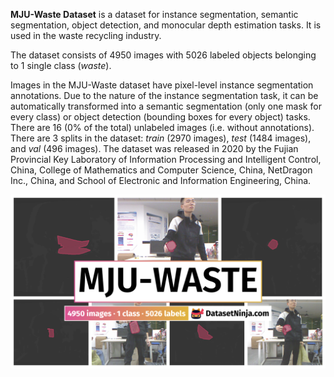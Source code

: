**MJU-Waste Dataset** is a dataset for instance segmentation, semantic segmentation, object detection, and monocular depth estimation tasks. It is used in the waste recycling industry. 

The dataset consists of 4950 images with 5026 labeled objects belonging to 1 single class (*waste*).

Images in the MJU-Waste dataset have pixel-level instance segmentation annotations. Due to the nature of the instance segmentation task, it can be automatically transformed into a semantic segmentation (only one mask for every class) or object detection (bounding boxes for every object) tasks. There are 16 (0% of the total) unlabeled images (i.e. without annotations). There are 3 splits in the dataset: *train* (2970 images), *test* (1484 images), and *val* (496 images). The dataset was released in 2020 by the Fujian Provincial Key Laboratory of Information Processing and Intelligent Control, China, College of Mathematics and Computer Science, China, NetDragon Inc., China, and School of Electronic and Information Engineering, China.

<img src="https://github.com/dataset-ninja/mju-waste/raw/main/visualizations/poster.png">
